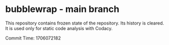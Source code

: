 # bubblewrap - main branch

This repository contains frozen state of the repository.
Its history is cleared. It is used only for static code
analysis with Codacy.

Commit Time: 1706072182